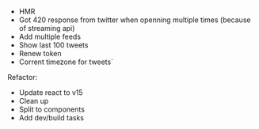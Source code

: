 - HMR
- Got 420 response from twitter when openning multiple times (because of streaming api)
- Add multiple feeds
- Show last 100 tweets
- Renew token
- Corrent timezone for tweets`

Refactor:
- Update react to v15
- Clean up
- Split to components
- Add dev/build tasks
